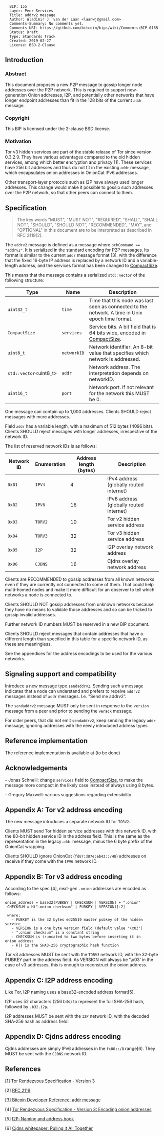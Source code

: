       BIP: 155
      Layer: Peer Services
      Title: addrv2 message
      Author: Wladimir J. van der Laan <laanwj@gmail.com>
      Comments-Summary: No comments yet.
      Comments-URI: https://github.com/bitcoin/bips/wiki/Comments:BIP-0155
      Status: Draft
      Type: Standards Track
      Created: 2019-02-27
      License: BSD-2-Clause

## Introduction

### Abstract

This document proposes a new P2P message to gossip longer node addresses
over the P2P network. This is required to support new-generation Onion
addresses, I2P, and potentially other networks that have longer endpoint
addresses than fit in the 128 bits of the current `addr` message.

### Copyright

This BIP is licensed under the 2-clause BSD license.

### Motivation

Tor v3 hidden services are part of the stable release of Tor since
version 0.3.2.9. They have various advantages compared to the old hidden
services, among which better encryption and privacy [1]. These services
have 256 bit addresses and thus do not fit in the existing `addr`
message, which encapsulates onion addresses in OnionCat IPv6 addresses.

Other transport-layer protocols such as I2P have always used longer
addresses. This change would make it possible to gossip such addresses
over the P2P network, so that other peers can connect to them.

## Specification

> The key words "MUST", "MUST NOT", "REQUIRED", "SHALL", "SHALL NOT",
> "SHOULD", "SHOULD NOT", "RECOMMENDED", "MAY", and "OPTIONAL" in this
> document are to be interpreted as described in RFC 2119[2].

The `addrv2` message is defined as a message where
`pchCommand == "addrv2"`. It is serialized in the standard encoding for
P2P messages. Its format is similar to the current `addr` message format
[3], with the difference that the fixed 16-byte IP address is replaced
by a network ID and a variable-length address, and the services format
has been changed to
[CompactSize](https://en.bitcoin.it/wiki/Protocol_documentation#Variable_length_integer).

This means that the message contains a serialized `std::vector` of the
following structure:

| Type                   | Name        | Description                                                                                                                                          |
|------------------------|-------------|------------------------------------------------------------------------------------------------------------------------------------------------------|
| `uint32_t`             | `time`      | Time that this node was last seen as connected to the network. A time in Unix epoch time format.                                                     |
| `CompactSize`          | `services`  | Service bits. A bit field that is 64 bits wide, encoded in [CompactSize](https://en.bitcoin.it/wiki/Protocol_documentation#Variable_length_integer). |
| `uint8_t`              | `networkID` | Network identifier. An 8-bit value that specifies which network is addressed.                                                                        |
| `std::vector`<uint8_t> | `addr`      | Network address. The interpretation depends on networkID.                                                                                            |
| `uint16_t`             | `port`      | Network port. If not relevant for the network this MUST be 0.                                                                                        |

One message can contain up to 1,000 addresses. Clients SHOULD reject
messages with more addresses.

Field `addr` has a variable length, with a maximum of 512 bytes (4096
bits). Clients SHOULD reject messages with longer addresses,
irrespective of the network ID.

The list of reserved network IDs is as follows:

| Network ID | Enumeration | Address length (bytes) | Description                             |
|------------|-------------|------------------------|-----------------------------------------|
| `0x01`     | `IPV4`      | 4                      | IPv4 address (globally routed internet) |
| `0x02`     | `IPV6`      | 16                     | IPv6 address (globally routed internet) |
| `0x03`     | `TORV2`     | 10                     | Tor v2 hidden service address           |
| `0x04`     | `TORV3`     | 32                     | Tor v3 hidden service address           |
| `0x05`     | `I2P`       | 32                     | I2P overlay network address             |
| `0x06`     | `CJDNS`     | 16                     | Cjdns overlay network address           |

Clients are RECOMMENDED to gossip addresses from all known networks even
if they are currently not connected to some of them. That could help
multi-homed nodes and make it more difficult for an observer to tell
which networks a node is connected to.

Clients SHOULD NOT gossip addresses from unknown networks because they
have no means to validate those addresses and so can be tricked to
gossip invalid addresses.

Further network ID numbers MUST be reserved in a new BIP document.

Clients SHOULD reject messages that contain addresses that have a
different length than specified in this table for a specific network ID,
as these are meaningless.

See the appendices for the address encodings to be used for the various
networks.

## Signaling support and compatibility

Introduce a new message type `sendaddrv2`. Sending such a message
indicates that a node can understand and prefers to receive `addrv2`
messages instead of `addr` messages. I.e. "Send me addrv2".

The `sendaddrv2` message MUST only be sent in response to the `version`
message from a peer and prior to sending the `verack` message.

For older peers, that did not emit `sendaddrv2`, keep sending the legacy
`addr` message, ignoring addresses with the newly introduced address
types.

## Reference implementation

The reference implementation is available at (to be done)

## Acknowledgements

\- Jonas Schnelli: change `services` field to
[CompactSize](https://en.bitcoin.it/wiki/Protocol_documentation#Variable_length_integer),
to make the message more compact in the likely case instead of always
using 8 bytes.

\- Gregory Maxwell: various suggestions regarding extensibility

## Appendix A: Tor v2 address encoding

The new message introduces a separate network ID for `TORV2`.

Clients MUST send Tor hidden service addresses with this network ID,
with the 80-bit hidden service ID in the address field. This is the same
as the representation in the legacy `addr` message, minus the 6 byte
prefix of the OnionCat wrapping.

Clients SHOULD ignore OnionCat (`fd87:d87e:eb43::/48`) addresses on
receive if they come with the `IPV6` network ID.

## Appendix B: Tor v3 address encoding

According to the spec [4], next-gen `.onion` addresses are encoded as
follows:

    onion_address = base32(PUBKEY | CHECKSUM | VERSION) + ".onion"
     CHECKSUM = H(".onion checksum" | PUBKEY | VERSION)[:2]

     where:
       - PUBKEY is the 32 bytes ed25519 master pubkey of the hidden service
       - VERSION is a one byte version field (default value '\x03')
       - ".onion checksum" is a constant string
       - CHECKSUM is truncated to two bytes before inserting it in onion_address
       - H() is the SHA3-256 cryptographic hash function

Tor v3 addresses MUST be sent with the `TORV3` network ID, with the
32-byte PUBKEY part in the address field. As VERSION will always be
'\\x03' in the case of v3 addresses, this is enough to reconstruct the
onion address.

## Appendix C: I2P address encoding

Like Tor, I2P naming uses a base32-encoded address format[5].

I2P uses 52 characters (256 bits) to represent the full SHA-256 hash,
followed by `.b32.i2p`.

I2P addresses MUST be sent with the `I2P` network ID, with the decoded
SHA-256 hash as address field.

## Appendix D: Cjdns address encoding

Cjdns addresses are simply IPv6 addresses in the `fc00::/8` range[6].
They MUST be sent with the `CJDNS` network ID.

## References

<references/>

[1] [Tor Rendezvous Specification - Version
3](https://gitweb.torproject.org/torspec.git/tree/rend-spec-v3.txt)

[2] [RFC 2119](https://tools.ietf.org/html/rfc2119)

[3] [Bitcoin Developer Reference: addr
message](https://bitcoin.org/en/developer-reference#addr)

[4] [Tor Rendezvous Specification - Version 3: Encoding onion
addresses](https://gitweb.torproject.org/torspec.git/tree/rend-spec-v3.txt)

[5] [I2P: Naming and address
book](https://geti2p.net/en/docs/naming#base32)

[6] [Cjdns whitepaper: Pulling It All
Together](https://github.com/cjdelisle/cjdns/blob/6e46fa41f5647d6b414612d9d63626b0b952746b/doc/Whitepaper.md#pulling-it-all-together)

